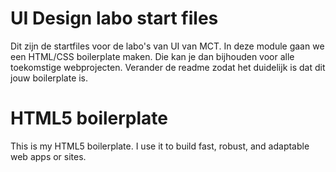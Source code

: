 # UI Design labo start files
Dit zijn de startfiles voor de labo's van UI van MCT. In deze module gaan we een HTML/CSS boilerplate maken. Die kan je dan bijhouden voor alle toekomstige webprojecten. Verander de readme zodat het duidelijk is dat dit jouw boilerplate is. 

# HTML5 boilerplate 
This is my HTML5 boilerplate. I use it to build fast, robust, and adaptable web apps or sites.